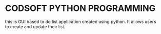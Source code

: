 # CODSOFT PYTHON PROGRAMMING
this is GUI based to do list application created using python. It allows users to create and update their list.
